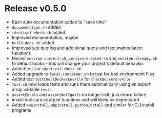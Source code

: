 # Release v0.5.0

- Bash auto documentation added to "save time"
- `documentation.sh` added
- `identical-check.sh` added
- Improved documentation, maybe
- `build-docs.sh` added
- Improved sed quoting and additional quote and text manipulation functions
- Moved `version-current.sh`, `version-created.sh` and `version-already.sh` to default hooks - this will change your project's default behavior.
- Added test for `identical-check.sh`
- Added upgrade to `local-container.sh` to test for bad environment files
- Added test `testCheckDockerEnvFile` for `checkDockerEnvFile`
- `test.sh` now loads tests and runs them automatically using an export array variable `tests`
- `assertEquals` and `assertNotEquals` no longer exit, just return failure
- install tools are now just functions and will likely be deprecated
- Added `awsInstall`, `phpInstall`, `pythonInstall` and similar for CLI install programs